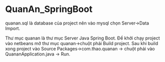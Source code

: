 # QuanAn_SpringBoot
quanan.sql là database của project nên vào mysql chọn Server->Data Import.

Thư mục quanan là thư mục Server Java Spring Boot. Để khởi chạy project vào netbeans mở thư mục
quanan->chuột phải Build project. Sau khi build xong project vào Source Packages->com.thao.quanan
-> chuột phải vào QuananApplication.java -> Run.
